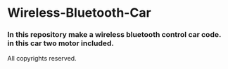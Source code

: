 # Wireless-Bluetooth-Car
 ### In this repository make a wireless bluetooth control car code. in this car two motor included.

 All copyrights reserved.
